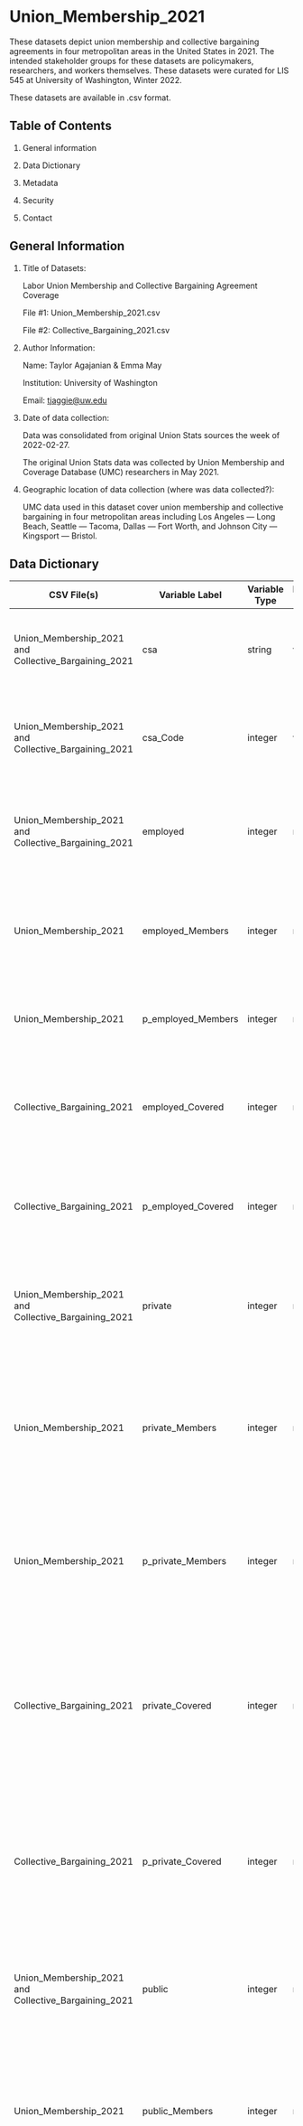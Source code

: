 # Union_Membership_2021
These datasets depict union membership and collective bargaining agreements in four metropolitan areas in the United States in 2021. The intended stakeholder groups for these datasets are policymakers, researchers, and workers themselves. These datasets were curated for LIS 545 at University of Washington, Winter 2022.

These datasets are available in .csv format. 

## Table of Contents
1. General information

2. Data Dictionary

3. Metadata

4. Security

5. Contact

## General Information

1. Title of Datasets: 

   Labor Union Membership and Collective Bargaining Agreement Coverage
   
   File #1: Union_Membership_2021.csv
   
   File #2: Collective_Bargaining_2021.csv

2. Author Information:

    Name: Taylor Agajanian & Emma May
    
    Institution: University of Washington
   
    Email: tjaggie@uw.edu

3. Date of data collection:

    Data was consolidated from original Union Stats sources the week of 2022-02-27.

    The original Union Stats data was collected by Union Membership and Coverage Database (UMC) researchers in May 2021.

4. Geographic location of data collection (where was data collected?): 

    UMC data used in this dataset cover union membership and collective bargaining in four metropolitan areas including Los Angeles — Long Beach, 
    Seattle — Tacoma, Dallas — Fort Worth, and Johnson City — Kingsport — Bristol.
    
## Data Dictionary

|CSV File(s)                                         |Variable Label    |Variable Type|Measurement Unit|Allowed Values                    |Description                                                                                                                   |
|----------------------------------------------------|------------------|-------------|----------------|----------------------------------|------------------------------------------------------------------------------------------------------------------------------|
|Union_Membership_2021 and Collective_Bargaining_2021|csa               |string       |varchar         |n/a                               |Name of Combined Statistical Area (CSA), excluding state information                                                          |
|Union_Membership_2021 and Collective_Bargaining_2021|csa_Code          |integer      |varchar         |Integers greater than 0           |Code assigned to Combined Statistical Area (CSA) by the US Census Bureau                                                      |
|Union_Membership_2021 and Collective_Bargaining_2021|employed          |integer      |numeric         |Integers greater than 0           |Total number of employed wage and salary workers, ages 16 and over                                                            |
|Union_Membership_2021                               |employed_Members  |integer      |numeric         |Integers greater than 0           |Total number of employed workers (ages 16 and over) who are union members                                                     |
|Union_Membership_2021                               |p_employed_Members|integer      |numeric         |Numbers between 0-100 (percentage)|Percent of employed workers who are union members                                                                             |
|Collective_Bargaining_2021                          |employed_Covered  |integer      |numeric         |Integers greater than 0           |Total number of employed workers who are covered by a collective bargaining agreement                                         |
|Collective_Bargaining_2021                          |p_employed_Covered|integer      |numeric         |Numbers between 0-100 (percentage)|Percent of employed workers who are covered by a collective bargaining agreement                                              |
|Union_Membership_2021 and Collective_Bargaining_2021|private           |integer      |numeric         |Integers greater than 0           |Total number of private sector wage and salary workers, ages 16 and over                                                      |
|Union_Membership_2021                               |private_Members   |integer      |numeric         |Integers greater than 0           |Total number of private sector wage and salary workers (ages 16 and over) who are union members                               |
|Union_Membership_2021                               |p_private_Members |integer      |numeric         |Numbers between 0-100 (percentage)|Percent of private sector wage and salary workers (ages 16 and over) who are union members                                    |
|Collective_Bargaining_2021                          |private_Covered   |integer      |numeric         |Integers greater than 0           |Total number of private sector wage and salary workers (ages 16 and over) who are covered by a collective bargaining agreement|
|Collective_Bargaining_2021                          |p_private_Covered |integer      |numeric         |Numbers between 0-100 (percentage)|Percent of private sector wage and salary workers (ages 16 and over) who are covered by a collective bargaining agreement     |
|Union_Membership_2021 and Collective_Bargaining_2021|public            |integer      |numeric         |Integers greater than 0           |Total number of public sector wage and salary workers, ages 16 and over                                                       |
|Union_Membership_2021                               |public_Members    |integer      |numeric         |Integers greater than 0           |Total number of public sector wage and salary workers (ages 16 and over) who are union members                                |
|Union_Membership_2021                               |p_public_Members  |integer      |numeric         |Numbers between 0-100 (percentage)|Percent of public sector wage and salary workers (ages 16 and over) who are union members                                     |
|Collective_Bargaining_2021                          |public_Covered    |integer      |numeric         |Integers greater than 0           |Total number of public sector wage and salary workers (ages 16 and over) who are covered by a collective bargaining agreement |
|Collective_Bargaining_2021                          |p_public_Covered  |integer      |numeric         |Numbers between 0-100 (percentage)|Percent of public sector wage and salary workers (ages 16 and over) who are covered by a collective bargaining agreement      |

## Metadata
Schema Used: Project Open Data

|Attribute  |Value                                                                                                                                                                                             |
|-----------|--------------------------------------------------------------------------------------------------------------------------------------------------------------------------------------------------|
|accessLevel|public                                                                                                                                                                                            |
|fn         |Taylor Agajanian                                                                                                                                                                                  |
|hasEmail   |mailto:tjaggie@uw.edu                                                                                                                                                                             |
|conformsTo |https://project-open-data.cio.gov/v1.1/schema                                                                                                                                                     |
|description|This dataset concerns labor union membership rates in Seattle, Los Angeles, Dallas-Fort Worth and Johnson City areas. The dataset was curated for a class at the University of Washington in 2022.|
|format     |CSV                                                                                                                                                                                               |
|issued     |3/7/20                                                                                                                                                                                            |
|keyword    |"union", "labor", "workers", "seattle", "los angeles", "dallas", "johnson city"                                                                                                                   |
|license    |http://creativecommons.org/publicdomain/zero/1.0/                                                                                                                                                 |
|language   |en-us                                                                                                                                                                                             |
|modified   |3/7/20                                                                                                                                                                                            |
|publisher  |Taylor Agajanian and Emma May                                                                                                                                                                     |
|references |https://www.unionstats.com/                                                                                                                                                                       |
|rights     |These data are freely available to all people, both in this repository and their respective government repositories.                                                                              |
|temporal   |2021                                                                                                                                                                                              |
|theme      |unions                                                                                                                                                                                            |
|title      |Labor Union Membership and Collective Bargaining Agreement Coverage                                                                                                                               |
## Security

These curated datsets are made publically available, free of cost.

Original data citation: Barry T. Hirsch and David A. Macpherson, "Union Membership and Coverage Database from the Current Population Survey: Note," Industrial and Labor Relations Review, Vol. 56, No. 2, January 2003, pp. 349-54 (updated annually at unionstats.com). 

## Contact

Taylor Agajanian tjaggie@uw.edu
